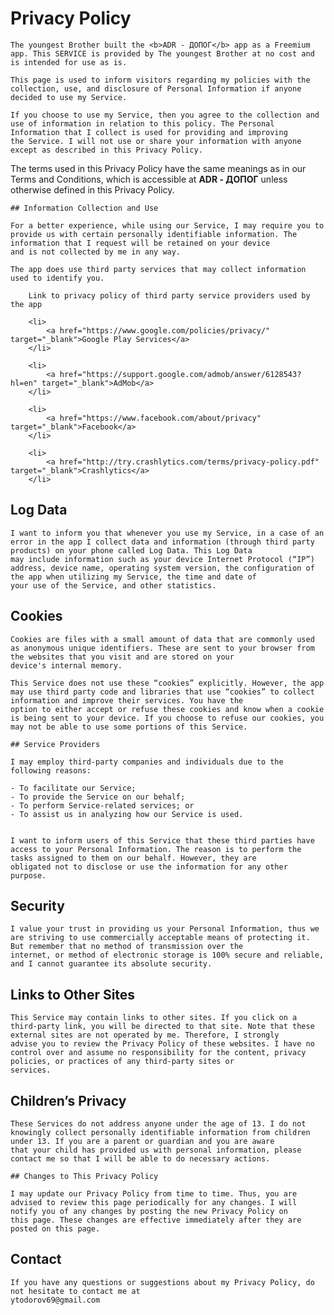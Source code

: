 # Privacy Policy


    The youngest Brother built the <b>ADR - ДОПОГ</b> app as a Freemium app. This SERVICE is provided by The youngest Brother at no cost and is intended for use as is.

    This page is used to inform visitors regarding my policies with the collection, use, and disclosure of Personal Information if anyone decided to use my Service.

    If you choose to use my Service, then you agree to the collection and use of information in relation to this policy. The Personal Information that I collect is used for providing and improving
    the Service. I will not use or share your information with anyone except as described in this Privacy Policy.

The terms used in this Privacy Policy have the same meanings as in our Terms and Conditions, which is accessible at <b>ADR - ДОПОГ</b> unless otherwise defined in this Privacy Policy.

    ## Information Collection and Use

    For a better experience, while using our Service, I may require you to provide us with certain personally identifiable information. The information that I request will be retained on your device
    and is not collected by me in any way.

    The app does use third party services that may collect information used to identify you.

        Link to privacy policy of third party service providers used by the app
  
        <li>
            <a href="https://www.google.com/policies/privacy/" target="_blank">Google Play Services</a>
        </li>

        <li>
            <a href="https://support.google.com/admob/answer/6128543?hl=en" target="_blank">AdMob</a>
        </li>

        <li>
            <a href="https://www.facebook.com/about/privacy" target="_blank">Facebook</a>
        </li>

        <li>
            <a href="http://try.crashlytics.com/terms/privacy-policy.pdf" target="_blank">Crashlytics</a>
        </li>
    


## Log Data

    I want to inform you that whenever you use my Service, in a case of an error in the app I collect data and information (through third party products) on your phone called Log Data. This Log Data
    may include information such as your device Internet Protocol (“IP”) address, device name, operating system version, the configuration of the app when utilizing my Service, the time and date of
    your use of the Service, and other statistics.

## Cookies


    Cookies are files with a small amount of data that are commonly used as anonymous unique identifiers. These are sent to your browser from the websites that you visit and are stored on your
    device's internal memory.

    This Service does not use these “cookies” explicitly. However, the app may use third party code and libraries that use “cookies” to collect information and improve their services. You have the
    option to either accept or refuse these cookies and know when a cookie is being sent to your device. If you choose to refuse our cookies, you may not be able to use some portions of this Service.

    ## Service Providers

    I may employ third-party companies and individuals due to the following reasons:

    - To facilitate our Service;
    - To provide the Service on our behalf;
    - To perform Service-related services; or
    - To assist us in analyzing how our Service is used.
   

    I want to inform users of this Service that these third parties have access to your Personal Information. The reason is to perform the tasks assigned to them on our behalf. However, they are
    obligated not to disclose or use the information for any other purpose.

## Security

    I value your trust in providing us your Personal Information, thus we are striving to use commercially acceptable means of protecting it. But remember that no method of transmission over the
    internet, or method of electronic storage is 100% secure and reliable, and I cannot guarantee its absolute security.

## Links to Other Sites

    This Service may contain links to other sites. If you click on a third-party link, you will be directed to that site. Note that these external sites are not operated by me. Therefore, I strongly
    advise you to review the Privacy Policy of these websites. I have no control over and assume no responsibility for the content, privacy policies, or practices of any third-party sites or
    services.

 ## Children’s Privacy

    These Services do not address anyone under the age of 13. I do not knowingly collect personally identifiable information from children under 13. If you are a parent or guardian and you are aware
    that your child has provided us with personal information, please contact me so that I will be able to do necessary actions.

    ## Changes to This Privacy Policy
    
    I may update our Privacy Policy from time to time. Thus, you are advised to review this page periodically for any changes. I will notify you of any changes by posting the new Privacy Policy on
    this page. These changes are effective immediately after they are posted on this page.


## Contact

    If you have any questions or suggestions about my Privacy Policy, do not hesitate to contact me at 
    ytodorov69@gmail.com

       
